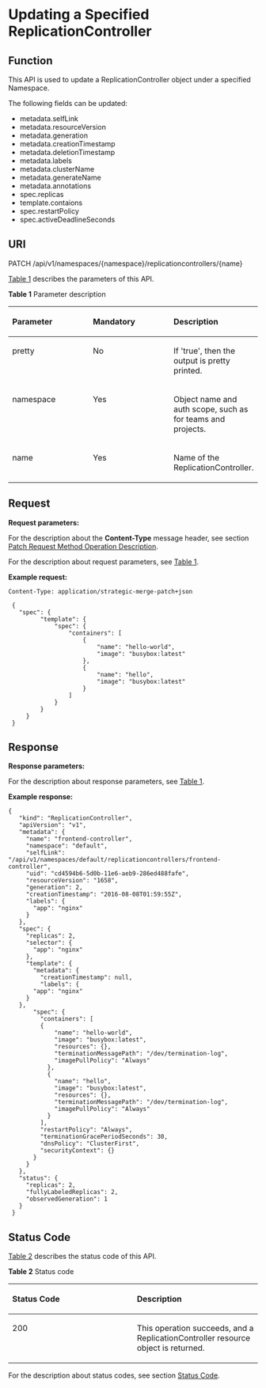 # Updating a Specified ReplicationController<a name="cce_02_0023"></a>

## Function<a name="s615bc0b56fbf44b6a8f921b400a80a30"></a>

This API is used to update a ReplicationController object under a specified Namespace.

The following fields can be updated:

-   metadata.selfLink
-   metadata.resourceVersion
-   metadata.generation
-   metadata.creationTimestamp
-   metadata.deletionTimestamp
-   metadata.labels
-   metadata.clusterName
-   metadata.generateName
-   metadata.annotations
-   spec.replicas
-   template.contaions
-   spec.restartPolicy
-   spec.activeDeadlineSeconds

## URI<a name="s1fa3f000cd23422083df6d59217fcd93"></a>

PATCH /api/v1/namespaces/\{namespace\}/replicationcontrollers/\{name\}

[Table 1](#table065881717820)  describes the parameters of this API.

**Table  1**  Parameter description

<a name="table065881717820"></a>
<table><thead align="left"><tr id="row1765915171683"><th class="cellrowborder" valign="top" width="33.33333333333333%" id="mcps1.2.4.1.1"><p id="p196590171983"><a name="p196590171983"></a><a name="p196590171983"></a>Parameter</p>
</th>
<th class="cellrowborder" valign="top" width="33.33333333333333%" id="mcps1.2.4.1.2"><p id="p13659117782"><a name="p13659117782"></a><a name="p13659117782"></a>Mandatory</p>
</th>
<th class="cellrowborder" valign="top" width="33.33333333333333%" id="mcps1.2.4.1.3"><p id="p116591617686"><a name="p116591617686"></a><a name="p116591617686"></a>Description</p>
</th>
</tr>
</thead>
<tbody><tr id="row6659517586"><td class="cellrowborder" valign="top" width="33.33333333333333%" headers="mcps1.2.4.1.1 "><p id="p36595174813"><a name="p36595174813"></a><a name="p36595174813"></a>pretty</p>
</td>
<td class="cellrowborder" valign="top" width="33.33333333333333%" headers="mcps1.2.4.1.2 "><p id="p365911713818"><a name="p365911713818"></a><a name="p365911713818"></a>No</p>
</td>
<td class="cellrowborder" valign="top" width="33.33333333333333%" headers="mcps1.2.4.1.3 "><p id="p865914177813"><a name="p865914177813"></a><a name="p865914177813"></a>If 'true', then the output is pretty printed.</p>
</td>
</tr>
<tr id="row196598171889"><td class="cellrowborder" valign="top" width="33.33333333333333%" headers="mcps1.2.4.1.1 "><p id="p765915171488"><a name="p765915171488"></a><a name="p765915171488"></a>namespace</p>
</td>
<td class="cellrowborder" valign="top" width="33.33333333333333%" headers="mcps1.2.4.1.2 "><p id="p46601017882"><a name="p46601017882"></a><a name="p46601017882"></a>Yes</p>
</td>
<td class="cellrowborder" valign="top" width="33.33333333333333%" headers="mcps1.2.4.1.3 "><p id="p7660161719818"><a name="p7660161719818"></a><a name="p7660161719818"></a>Object name and auth scope, such as for teams and projects.</p>
</td>
</tr>
<tr id="row206606170811"><td class="cellrowborder" valign="top" width="33.33333333333333%" headers="mcps1.2.4.1.1 "><p id="p7660191717818"><a name="p7660191717818"></a><a name="p7660191717818"></a>name</p>
</td>
<td class="cellrowborder" valign="top" width="33.33333333333333%" headers="mcps1.2.4.1.2 "><p id="p126602017181"><a name="p126602017181"></a><a name="p126602017181"></a>Yes</p>
</td>
<td class="cellrowborder" valign="top" width="33.33333333333333%" headers="mcps1.2.4.1.3 "><p id="p16660191711815"><a name="p16660191711815"></a><a name="p16660191711815"></a>Name of the ReplicationController.</p>
</td>
</tr>
</tbody>
</table>

## Request<a name="scb1fe2c0ceef4190939652221c118528"></a>

**Request parameters:**

For the description about the  **Content-Type**  message header, see section  [Patch Request Method Operation Description](patch-request-method-operation-description.md).

For the description about request parameters, see  [Table 1](data-structure-of-request-parameters.md#en-us_topic_0079614925_table51284307).

**Example request:**

```
Content-Type: application/strategic-merge-patch+json
```

```
 { 
   "spec": { 
         "template": { 
             "spec": { 
                 "containers": [ 
                     { 
                         "name": "hello-world", 
                         "image": "busybox:latest" 
                     }, 
                     { 
                         "name": "hello", 
                         "image": "busybox:latest" 
                     } 
                 ] 
             } 
         } 
     } 
 }
```

## Response<a name="en-us_topic_0079615044_section988213"></a>

**Response parameters:**

For the description about response parameters, see  [Table 1](data-structure-of-response-parameters.md#en-us_topic_0079614930_table30479638).

**Example response:**

```
{ 
   "kind": "ReplicationController", 
   "apiVersion": "v1", 
   "metadata": { 
     "name": "frontend-controller", 
     "namespace": "default", 
     "selfLink": "/api/v1/namespaces/default/replicationcontrollers/frontend-controller", 
     "uid": "cd4594b6-5d0b-11e6-aeb9-286ed488fafe", 
     "resourceVersion": "1658", 
     "generation": 2, 
     "creationTimestamp": "2016-08-08T01:59:55Z", 
     "labels": { 
       "app": "nginx" 
     } 
   }, 
   "spec": { 
     "replicas": 2, 
     "selector": { 
       "app": "nginx" 
     }, 
     "template": { 
       "metadata": { 
         "creationTimestamp": null, 
         "labels": { 
       "app": "nginx" 
     } 
   }, 
       "spec": { 
         "containers": [ 
         { 
             "name": "hello-world", 
             "image": "busybox:latest", 
             "resources": {}, 
             "terminationMessagePath": "/dev/termination-log", 
             "imagePullPolicy": "Always" 
           }, 
           { 
             "name": "hello", 
             "image": "busybox:latest", 
             "resources": {}, 
             "terminationMessagePath": "/dev/termination-log", 
             "imagePullPolicy": "Always" 
           } 
         ], 
         "restartPolicy": "Always", 
         "terminationGracePeriodSeconds": 30, 
         "dnsPolicy": "ClusterFirst", 
         "securityContext": {} 
       } 
     } 
   }, 
   "status": { 
     "replicas": 2, 
     "fullyLabeledReplicas": 2, 
     "observedGeneration": 1 
   } 
 }
```

## Status Code<a name="s6211e732eeb946dcb43c007e90829a94"></a>

[Table 2](#en-us_topic_0079615044_table29947515)  describes the status code of this API.

**Table  2**  Status code

<a name="en-us_topic_0079615044_table29947515"></a>
<table><thead align="left"><tr id="en-us_topic_0079615044_row41083762"><th class="cellrowborder" valign="top" width="50%" id="mcps1.2.3.1.1"><p id="p64069331195026"><a name="p64069331195026"></a><a name="p64069331195026"></a>Status Code</p>
</th>
<th class="cellrowborder" valign="top" width="50%" id="mcps1.2.3.1.2"><p id="p22233337195026"><a name="p22233337195026"></a><a name="p22233337195026"></a>Description</p>
</th>
</tr>
</thead>
<tbody><tr id="en-us_topic_0079615044_row62212303"><td class="cellrowborder" valign="top" width="50%" headers="mcps1.2.3.1.1 "><p id="en-us_topic_0079615044_p6031802"><a name="en-us_topic_0079615044_p6031802"></a><a name="en-us_topic_0079615044_p6031802"></a>200</p>
</td>
<td class="cellrowborder" valign="top" width="50%" headers="mcps1.2.3.1.2 "><p id="p97444480817"><a name="p97444480817"></a><a name="p97444480817"></a>This operation succeeds, and a ReplicationController resource object is returned.</p>
</td>
</tr>
</tbody>
</table>

For the description about status codes, see section  [Status Code](status-code.md).

